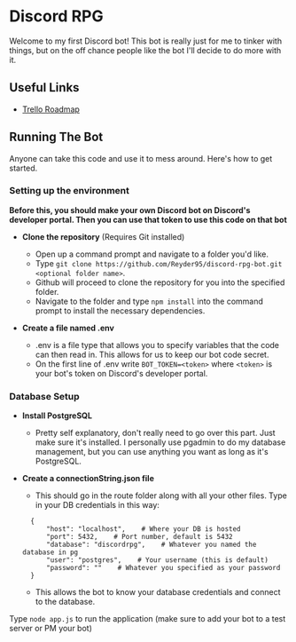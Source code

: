 # Discord RPG
Welcome to my first Discord bot! This bot is really just for me to tinker with things, but on the off chance people like the bot I'll decide to do more with it.

## Useful Links
- [Trello Roadmap](https://trello.com/b/9392DnNJ/akuma-rpg-roadmap)

## Running The Bot
Anyone can take this code and use it to mess around. Here's how to get started.

### Setting up the environment

**Before this, you should make your own Discord bot on Discord's developer portal. Then you can use that token to use this code on that bot**

- **Clone the repository** (Requires Git installed)

  - Open up a command prompt and navigate to a folder you'd like.
  - Type ```git clone https://github.com/Reyder95/discord-rpg-bot.git <optional folder name>```.
  - Github will proceed to clone the repository for you into the specified folder.
  - Navigate to the folder and type ```npm install``` into the command prompt to install the necessary dependencies.

- **Create a file named .env**

  - .env is a file type that allows you to specify variables that the code can then read in. This allows for us to keep our bot code secret.
  - On the first line of .env write ```BOT_TOKEN=<token>``` where ```<token>``` is your bot's token on Discord's developer portal.

### Database Setup

- **Install PostgreSQL**
  - Pretty self explanatory, don't really need to go over this part. Just make sure it's installed. I personally use pgadmin to do my database management, but you can use anything you want as long as it's PostgreSQL.

- **Create a connectionString.json file**
  - This should go in the route folder along with all your other files. Type in your DB credentials in this way:

  ```
    {
        "host": "localhost",    # Where your DB is hosted
        "port": 5432,    # Port number, default is 5432
        "database": "discordrpg",    # Whatever you named the database in pg
        "user": "postgres",    # Your username (this is default)
        "password": ""    # Whatever you specified as your password
    }
  ```

  - This allows the bot to know your database credentials and connect to the database.

Type ```node app.js``` to run the application (make sure to add your bot to a test server or PM your bot)

